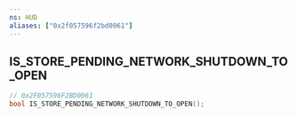 ```yaml
---
ns: HUD
aliases: ["0x2f057596f2bd0061"]
---
```

## IS_STORE_PENDING_NETWORK_SHUTDOWN_TO_OPEN

```c
// 0x2F057596F2BD0061
bool IS_STORE_PENDING_NETWORK_SHUTDOWN_TO_OPEN();
```
